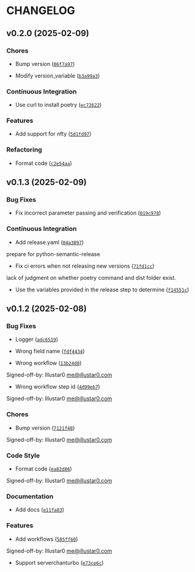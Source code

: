 # CHANGELOG


## v0.2.0 (2025-02-09)

### Chores

- Bump version
  ([`06f7a97`](https://github.com/Illustar0/PushX/commit/06f7a97edc1499c93604ce18636b784c19a3f21d))

- Modify version_variable
  ([`b3a99a3`](https://github.com/Illustar0/PushX/commit/b3a99a3cbc68fb15f6acb153352466558b46a50a))

### Continuous Integration

- Use curl to install poetry
  ([`ec72622`](https://github.com/Illustar0/PushX/commit/ec726226b6ca1bf347bf4824ed216babbb0b005e))

### Features

- Add support for nfty
  ([`5d1fd97`](https://github.com/Illustar0/PushX/commit/5d1fd9708c324eb5c507edb2bc689322d2482eec))

### Refactoring

- Format code
  ([`c2e54aa`](https://github.com/Illustar0/PushX/commit/c2e54aac6b9cb0b67e58f3bcf721ec4f17f08443))


## v0.1.3 (2025-02-09)

### Bug Fixes

- Fix incorrect parameter passing and verification
  ([`019c978`](https://github.com/Illustar0/PushX/commit/019c9785c9fbff034bdc968b0e748841d25e7553))

### Continuous Integration

- Add release.yaml
  ([`04a3897`](https://github.com/Illustar0/PushX/commit/04a3897a3089bf750f0fb80b3c099a96a1dde5ea))

prepare for python-semantic-release

- Fix ci errors when not releasing new versions
  ([`71fd1cc`](https://github.com/Illustar0/PushX/commit/71fd1cc70edccf3bea78b4a0b10f9f4b0112e14d))

lack of judgment on whether poetry command and dist folder exist.

- Use the variables provided in the release step to determine
  ([`f14551c`](https://github.com/Illustar0/PushX/commit/f14551c9547962e5d08b7411338df7f8f41857ea))


## v0.1.2 (2025-02-08)

### Bug Fixes

- Logger
  ([`adc6519`](https://github.com/Illustar0/PushX/commit/adc651981b6ad48aa86bb9b81dbb07ca1ec3ddd0))

- Wrong field name
  ([`fdf4434`](https://github.com/Illustar0/PushX/commit/fdf4434f5b798a3a7865b226a86752ddbf51391a))

- Wrong workflow
  ([`13b24d0`](https://github.com/Illustar0/PushX/commit/13b24d01114754e600e8ee91d77143e1780dbdfd))

Signed-off-by: Illustar0 <me@illustar0.com>

- Wrong workflow step id
  ([`4d99eb7`](https://github.com/Illustar0/PushX/commit/4d99eb77d7441dc00066d4eb6200b824a645e79f))

Signed-off-by: Illustar0 <me@illustar0.com>

### Chores

- Bump version
  ([`7121f48`](https://github.com/Illustar0/PushX/commit/7121f485954c375ba86c3e1d6f56984fb70f46fb))

Signed-off-by: Illustar0 <me@illustar0.com>

### Code Style

- Format code
  ([`ea82d86`](https://github.com/Illustar0/PushX/commit/ea82d86a98a979d4b75f833b49b02073e833d65b))

Signed-off-by: Illustar0 <me@illustar0.com>

### Documentation

- Add docs
  ([`e11fa83`](https://github.com/Illustar0/PushX/commit/e11fa833d8a6ddbe1eaed78ea1f82f1420d8e87d))

### Features

- Add workflows
  ([`585ff60`](https://github.com/Illustar0/PushX/commit/585ff6085e8f85000ddfbbe767124423a6469929))

Signed-off-by: Illustar0 <me@illustar0.com>

- Support serverchanturbo
  ([`e73ce6c`](https://github.com/Illustar0/PushX/commit/e73ce6c0f141e1740fd12b54fce35d86b5140c7c))
